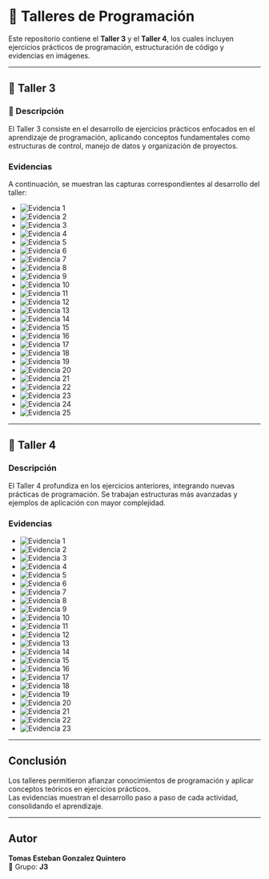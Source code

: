 # 📘 Talleres de Programación

Este repositorio contiene el **Taller 3** y el **Taller 4**, los cuales incluyen ejercicios prácticos de programación, estructuración de código y evidencias en imágenes.

---

## 🔹 Taller 3

### 📖 Descripción
El Taller 3 consiste en el desarrollo de ejercicios prácticos enfocados en el aprendizaje de programación, aplicando conceptos fundamentales como estructuras de control, manejo de datos y organización de proyectos.

### Evidencias
A continuación, se muestran las capturas correspondientes al desarrollo del taller:

- ![Evidencia 1](https://ibb.co/BVNnhPsY)
- ![Evidencia 2](https://ibb.co/pjCPXD9p)
- ![Evidencia 3](https://ibb.co/sp1HmmQq)
- ![Evidencia 4](https://ibb.co/XZnvZ8Py)
- ![Evidencia 5](https://ibb.co/3YGgTV98)
- ![Evidencia 6](https://ibb.co/pv5nVq5n)
- ![Evidencia 7](https://ibb.co/9902CtdX)
- ![Evidencia 8](https://ibb.co/vxkG3qhF)
- ![Evidencia 9](https://ibb.co/2VnzsMK)
- ![Evidencia 10](https://ibb.co/fzd0BC32)
- ![Evidencia 11](https://ibb.co/kg7FmJSz)
- ![Evidencia 12](https://ibb.co/hrrMQpN)
- ![Evidencia 13](https://ibb.co/xtdFGyzR)
- ![Evidencia 14](https://ibb.co/mVMCK4Lz)
- ![Evidencia 15](https://ibb.co/mChcQzfJ)
- ![Evidencia 16](https://ibb.co/FknQT4Fm)
- ![Evidencia 17](https://ibb.co/wZj5MDXX)
- ![Evidencia 18](https://ibb.co/QFyRRdVD)
- ![Evidencia 19](https://ibb.co/Nd4x2y0B)
- ![Evidencia 20](https://ibb.co/qLnsc6TV)
- ![Evidencia 21](https://ibb.co/0jDQR2K0)
- ![Evidencia 22](https://ibb.co/DDjnXqzs)
- ![Evidencia 23](https://ibb.co/j9c5CGkL)
- ![Evidencia 24](https://ibb.co/fYBVbZzJ)
- ![Evidencia 25](https://ibb.co/TDGpy7ck)

---

## 🔹 Taller 4

### Descripción
El Taller 4 profundiza en los ejercicios anteriores, integrando nuevas prácticas de programación. Se trabajan estructuras más avanzadas y ejemplos de aplicación con mayor complejidad.

### Evidencias
- ![Evidencia 1](https://ibb.co/PsRBH9hS)
- ![Evidencia 2](https://ibb.co/20GBV2rz)
- ![Evidencia 3](https://ibb.co/v4H1r6Xf)
- ![Evidencia 4](https://ibb.co/C5MQGGbt)
- ![Evidencia 5](https://ibb.co/CKsMnCBQ)
- ![Evidencia 6](https://ibb.co/rRtQwh0J)
- ![Evidencia 7](https://ibb.co/Xr1BK2tR)
- ![Evidencia 8](https://ibb.co/j9VHf2RK)
- ![Evidencia 9](https://ibb.co/1fmdp09Y)
- ![Evidencia 10](https://ibb.co/sdJPB0Fx)
- ![Evidencia 11](https://ibb.co/G35c6tcF)
- ![Evidencia 12](https://ibb.co/tMzdFFjq)
- ![Evidencia 13](https://ibb.co/r20N0Q97)
- ![Evidencia 14](https://ibb.co/gbW5RvjJ)
- ![Evidencia 15](https://ibb.co/KzrwdDvV)
- ![Evidencia 16](https://ibb.co/1GwYWwVP)
- ![Evidencia 17](https://ibb.co/mrhxLN2j)
- ![Evidencia 18](https://ibb.co/LdpvdXCW)
- ![Evidencia 19](https://ibb.co/chmBBPPH)
- ![Evidencia 20](https://ibb.co/NdDY20Hy)
- ![Evidencia 21](https://ibb.co/p6cDZf5r)
- ![Evidencia 22](https://ibb.co/KjnHVtC6)
- ![Evidencia 23](https://ibb.co/wFX5jfdf)

---

## Conclusión

Los talleres permitieron afianzar conocimientos de programación y aplicar conceptos teóricos en ejercicios prácticos.  
Las evidencias muestran el desarrollo paso a paso de cada actividad, consolidando el aprendizaje.

---

## Autor

**Tomas Esteban Gonzalez Quintero**  
📌 Grupo: **J3**
